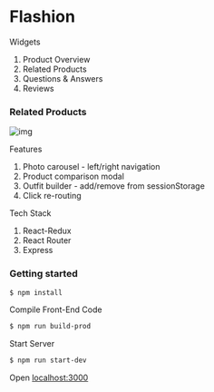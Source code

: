 # Flashion

Widgets
1. Product Overview
2. Related Products
3. Questions & Answers
4. Reviews

### Related Products

![img](./related_products.gif)
                                                                                                                                                                                                                                                            
                                                                                                                                                                                                                                                            
Features
1. Photo carousel - left/right navigation
2. Product comparison modal
3. Outfit builder - add/remove from sessionStorage
4. Click re-routing 

Tech Stack
1. React-Redux
2. React Router
3. Express

### Getting started
 
```sh
$ npm install
```

Compile Front-End Code

```sh
$ npm run build-prod
```

Start Server

```sh
$ npm run start-dev
```

Open [localhost:3000](http://localhost:3000)
